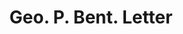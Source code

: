 ---
doi: 10.7916/D8BG411B
date_other: '1903'
date_other_textual: '1903'
form: correspondence
genre:
- Letters (correspondence)
name:
- Geo. P. Bent
object_in_context_url: https://biggert.cul.columbia.edu/items/view/ave_biggert_00195
subject_hierarchical_geographic:
- Chicago, Illinois, United States
subject_name:
- Geo. P. Bent
title: Geo. P. Bent. Letter
sort_title: Geo. P. Bent. Letter
call_number: ave_biggert_00195
coordinates:
- 41.83694444444445,-87.68472222222222
pid: ave_biggert_00195
identifiers: ave_biggert_00195
thumbnail: false
permalink: /biggert/ave_biggert_00195/
layout: iiif-image-page
---